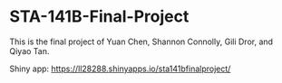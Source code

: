 # STA-141B-Final-Project

This is the final project of Yuan Chen, Shannon Connolly, Gili Dror, and Qiyao Tan.

Shiny app: https://ll28288.shinyapps.io/sta141bfinalproject/
